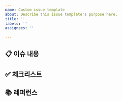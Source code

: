 ```yaml
---
name: Custom issue template
about: Describe this issue template's purpose here.
title: ''
labels: ''
assignees: ''

---
```


## 📋 이슈 내용


## ✅ 체크리스트


## 📚 레퍼런스
